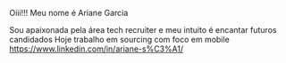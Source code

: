 Oiii!!! Meu nome é Ariane Garcia 

Sou apaixonada pela área tech recruiter e meu intuito é encantar futuros candidados 
Hoje trabalho em sourcing com foco em mobile 
https://www.linkedin.com/in/ariane-s%C3%A1/

 
